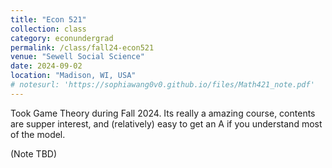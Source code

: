 ```yaml
---
title: "Econ 521"
collection: class
category: econundergrad
permalink: /class/fall24-econ521
venue: "Sewell Social Science"
date: 2024-09-02
location: "Madison, WI, USA"
# notesurl: 'https://sophiawang0v0.github.io/files/Math421_note.pdf'
---
```


Took Game Theory during Fall 2024. Its really a amazing course, contents are supper interest, and (relatively) easy to get an A if you understand most of the model. 

(Note TBD)